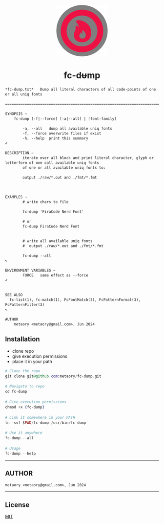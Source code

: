 <div align="center">
  <img src=".github/assets/fc-dump.png" width="168px"/>
  <h1>fc-dᵾmp</h1>
</div>

```help
*fc-dump.txt*   Dump all literal characters of all code-points of one or all uniq fonts

==============================================================================

SYNOPSIS ~
	fc-dump [-f|--force] [-a|--all] | [font-family]

		-a, --all	dump all available uniq fonts
		-f, --force	overwrite files if exist
		-h, --help	print this summary
<

DESCRIPTION ~
		iterate over all block and print literal character, glyph or letterform of one oall available uniq fonts
		of one or all available uniq fonts to:

		output ./raw/*.out and ./fmt/*.fmt



EXAMPLES ~
		# write chars to file

		fc-dump 'FiraCode Nerd Font'

		# or
		fc-dump FiraCode Nerd Font


		# write all available uniq fonts
		#  output ./raw/*.out and ./fmt/*.fmt

		fc-dump --all
<

ENVIRONMENT VARIABLES ~
		FORCE	same effect as --force
<


SEE ALSO
  fc-list(1), fc-match(1), FcFontMatch(3), FcPatternFormat(3), FcPatternFilter(3)
<

AUTHOR
	metaory <metaory@gmail.com>, Jun 2024
```


Installation
------------

- clone repo
- give execution permissions
- place it in your path

```ex
# Clone the repo
git clone git@github.com:metaory/fc-dump.git

# Navigate to repo
cd fc-dump

# Give execution permissions
chmod +x {fc-dump}

# Link it somewhere in your PATH
ln -svf $PWD/fc-dump /usr/bin/fc-dump

# Use it anywhere
fc-dump --all

# Usage
fc-dump --help
```

---

## AUTHOR
	metaory <metaory@gmail.com>, Jun 2024

---

## License

[MIT](LICENSE)

